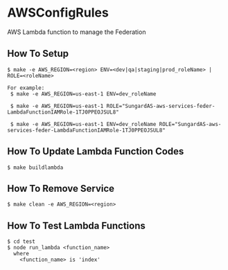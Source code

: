 
# AWSConfigRules

AWS Lambda function to manage the Federation


## How To Setup

    $ make -e AWS_REGION=<region> ENV=<dev|qa|staging|prod_roleName> | ROLE=<roleName>
    
    For example:
     $ make -e AWS_REGION=us-east-1 ENV=dev_roleName
     
     $ make -e AWS_REGION=us-east-1 ROLE="SungardAS-aws-services-feder-LambdaFunctionIAMRole-1TJ0PPEOJSUL8"
     
     $ make -e AWS_REGION=us-east-1 ENV=dev_roleName ROLE="SungardAS-aws-services-feder-LambdaFunctionIAMRole-1TJ0PPEOJSUL8"


## How To Update Lambda Function Codes

    $ make buildlambda


## How To Remove Service

    $ make clean -e AWS_REGION=<region>


## How To Test Lambda Functions

    $ cd test
    $ node run_lambda <function_name>
      where
        <function_name> is 'index'
